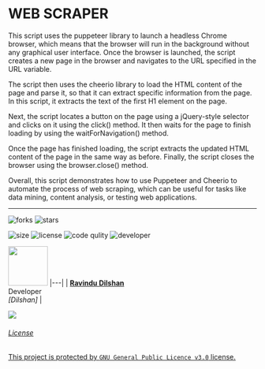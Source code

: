 # WEB SCRAPER

This script uses the puppeteer library to launch a headless Chrome browser, which means that the browser will run in the background without any graphical user interface. Once the browser is launched, the script creates a new page in the browser and navigates to the URL specified in the URL variable.

The script then uses the cheerio library to load the HTML content of the page and parse it, so that it can extract specific information from the page. In this script, it extracts the text of the first H1 element on the page.

Next, the script locates a button on the page using a jQuery-style selector and clicks on it using the click() method. It then waits for the page to finish loading by using the waitForNavigation() method.

Once the page has finished loading, the script extracts the updated HTML content of the page in the same way as before. Finally, the script closes the browser using the browser.close() method.

Overall, this script demonstrates how to use Puppeteer and Cheerio to automate the process of web scraping, which can be useful for tasks like data mining, content analysis, or testing web applications.

<hr>



![forks](https://img.shields.io/github/forks/ravindudil5han/web-scraping?label=Forks&style=social)
![stars](https://img.shields.io/github/stars/ravindudil5han/web-scraping?style=social)

![size](https://img.shields.io/github/repo-size/ravindudil5han/web-scraping?color=purple&label=Repo%20Size&style=plastic)
![license](https://img.shields.io/github/license/ravindudil5han/web-scraping?color=purple&label=License&style=plastic)
![code qulity](https://img.shields.io/codefactor/grade/github/phaticusthiccy/WhatsAsenaDuplicated?color=purple&label=Code%20Quality&style=plastic)
![developer](https://img.shields.io/static/v1?label=Author&message=Dilshan&color=purple&style=plastic)


<a href="https://testinghuththo.rf.gd"><img src="https://avatars.githubusercontent.com/u/90592440?v=4" width=80 height=80></a>
|---|
| **[Ravindu Dilshan ](https://github.com/ravindudil5han)**</br>Developer</br>*[Dilshan]* |


<a href="http://wa.me/94772601056" target="blank"><img src="https://img.shields.io/badge/DILSHAN-25D366?style=for-the-badge&logo=whatsapp&logoColor=white" />


  ###### License
This project is protected by `GNU General Public Licence v3.0` license.
